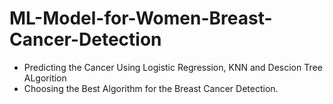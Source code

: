 # ML-Model-for-Women-Breast-Cancer-Detection
* Predicting the Cancer Using Logistic Regression, KNN and Descion Tree ALgorition
* Choosing the Best Algorithm for the Breast Cancer Detection.

